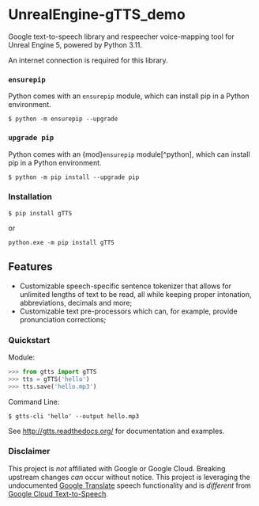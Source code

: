 # UnrealEngine-gTTS_demo
 Google text-to-speech library and respeecher voice-mapping tool for Unreal Engine 5, powered by Python 3.11.

An internet connection is required for this library.

### `ensurepip`

Python comes with an `ensurepip` module, which can install pip in a Python environment.

```{pip-cli}
$ python -m ensurepip --upgrade
```

### `upgrade pip`

Python comes with an {mod}`ensurepip` module[^python], which can install pip in
a Python environment.

```{pip-cli}
$ python -m pip install --upgrade pip
```

### Installation

```{pip-cli}
$ pip install gTTS
```
or
```{pip-cli}
python.exe -m pip install gTTS
```

## Features

-   Customizable speech-specific sentence tokenizer that allows for unlimited lengths of text to be read, all while keeping proper intonation, abbreviations, decimals and more;
-   Customizable text pre-processors which can, for example, provide pronunciation corrections;

### Quickstart

Module:
```python
>>> from gtts import gTTS
>>> tts = gTTS('hello')
>>> tts.save('hello.mp3')
```

Command Line:

```{pip-cli}
$ gtts-cli 'hello' --output hello.mp3
```

See <http://gtts.readthedocs.org/> for documentation and examples.

### Disclaimer

This project is *not* affiliated with Google or Google Cloud. Breaking upstream changes *can* occur without notice. This project is leveraging the undocumented [Google Translate](https://translate.google.com) speech functionality and is *different* from [Google Cloud Text-to-Speech](https://cloud.google.com/text-to-speech/).
